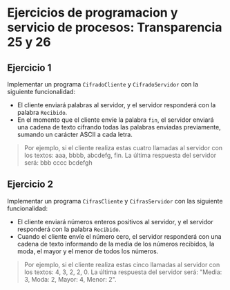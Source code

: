# Ejercicios de programacion y servicio de procesos: Transparencia 25 y 26

## Ejercicio 1
Implementar un programa `CifradoCliente` y `CifradoServidor` con la siguiente funcionalidad:
- El cliente enviará palabras al servidor, y el servidor responderá con la palabra `Recibido`.
- En el momento que el cliente envíe la palabra `fin`, el servidor enviará una cadena de texto cifrando todas las palabras enviadas previamente, sumando un carácter ASCII a cada letra.
> Por ejemplo, si el cliente realiza estas cuatro llamadas al servidor con los textos: aaa, bbbb, abcdefg, fin. La última respuesta del servidor será: bbb cccc bcdefgh

## Ejercicio 2
Implementar un programa `CifrasCliente` y `CifrasServidor` con las siguiente funcionalidad:
- El cliente enviará números enteros positivos al servidor, y el servidor responderá con la palabra `Recibido`.
- Cuando el cliente envíe el número cero, el servidor responderá con una cadena de texto informando de la media de los números recibidos, la moda, el mayor y el menor de todos los números.
> Por ejemplo, si el cliente realiza estas cinco llamadas al servidor con los textos: 4, 3, 2, 2, 0. La última respuesta del servidor será: "Media: 3, Moda: 2, Mayor: 4, Menor: 2".